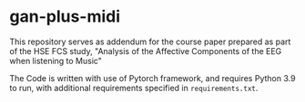 # gan-plus-midi
This repository serves as addendum for the course paper prepared as part of the HSE FCS study, "Analysis of the Affective Components of the EEG when listening to Music"

The Code is written with use of Pytorch framework, and requires Python 3.9 to run, with additional requirements specified in `requirements.txt`.
